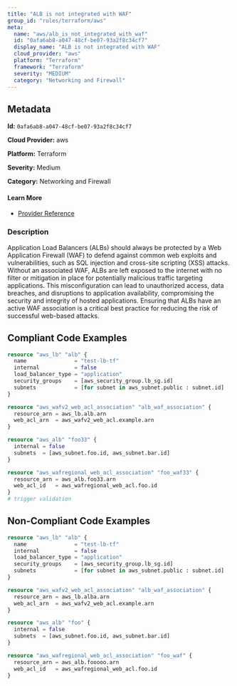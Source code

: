 ```yaml
---
title: "ALB is not integrated with WAF"
group_id: "rules/terraform/aws"
meta:
  name: "aws/alb_is_not_integrated_with_waf"
  id: "0afa6ab8-a047-48cf-be07-93a2f8c34cf7"
  display_name: "ALB is not integrated with WAF"
  cloud_provider: "aws"
  platform: "Terraform"
  framework: "Terraform"
  severity: "MEDIUM"
  category: "Networking and Firewall"
---
```

## Metadata

**Id:** `0afa6ab8-a047-48cf-be07-93a2f8c34cf7`

**Cloud Provider:** aws

**Platform:** Terraform

**Severity:** Medium

**Category:** Networking and Firewall

#### Learn More

 - [Provider Reference](https://registry.terraform.io/providers/hashicorp/aws/latest/docs/resources/wafregional_web_acl_association)

### Description

 Application Load Balancers (ALBs) should always be protected by a Web Application Firewall (WAF) to defend against common web exploits and vulnerabilities, such as SQL injection and cross-site scripting (XSS) attacks. Without an associated WAF, ALBs are left exposed to the internet with no filter or mitigation in place for potentially malicious traffic targeting applications. This misconfiguration can lead to unauthorized access, data breaches, and disruptions to application availability, compromising the security and integrity of hosted applications. Ensuring that ALBs have an active WAF association is a critical best practice for reducing the risk of successful web-based attacks.


## Compliant Code Examples
```terraform
resource "aws_lb" "alb" {
  name               = "test-lb-tf"
  internal           = false
  load_balancer_type = "application"
  security_groups    = [aws_security_group.lb_sg.id]
  subnets            = [for subnet in aws_subnet.public : subnet.id]
}

resource "aws_wafv2_web_acl_association" "alb_waf_association" {
  resource_arn = aws_lb.alb.arn
  web_acl_arn  = aws_wafv2_web_acl.example.arn
}
```

```terraform
resource "aws_alb" "foo33" {
  internal = false
  subnets  = [aws_subnet.foo.id, aws_subnet.bar.id]
}

resource "aws_wafregional_web_acl_association" "foo_waf33" {
  resource_arn = aws_alb.foo33.arn
  web_acl_id   = aws_wafregional_web_acl.foo.id
}
# trigger validation

```
## Non-Compliant Code Examples
```terraform
resource "aws_lb" "alb" {
  name               = "test-lb-tf"
  internal           = false
  load_balancer_type = "application"
  security_groups    = [aws_security_group.lb_sg.id]
  subnets            = [for subnet in aws_subnet.public : subnet.id]
}

resource "aws_wafv2_web_acl_association" "alb_waf_association" {
  resource_arn = aws_lb.alba.arn
  web_acl_arn  = aws_wafv2_web_acl.example.arn
}
```

```terraform
resource "aws_alb" "foo" {
  internal = false
  subnets  = [aws_subnet.foo.id, aws_subnet.bar.id]
}

resource "aws_wafregional_web_acl_association" "foo_waf" {
  resource_arn = aws_alb.fooooo.arn
  web_acl_id   = aws_wafregional_web_acl.foo.id
}


```